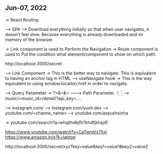 ## Jun-07, 2022

-> React Routing


--> SPA
--> Download everything initially so that when user navigates, it doesn't feel slow. Because everything is already downloaded and im memory of the browser.


-> Link component is used to Perform the Navigation
-> Route component is used to Put the condition what element/component to show on which path.

http://localhost:3000/secret


--> Link Component -> This is the better way to navigate. This is equivalent to having an anchor tag in HTML
--> useNavigate hook -> This is the way equivalent to using window.location.href in order to navigate.


--> Query Parameter -> ?<key>=<value>&<key1>=<value1>&<key2>=<value2>
---> Path Parameter. 👇🏻
--> music/<music_id>/detail/?api_key=....

--> instagram.com/<username>
--> instagram.com/yush.dev
--> youtube.com/<channe_name>
--> youtube.com/aayushsinha

-> youtube.com/search?q=whajthdkjfh?khdfjkhsjdf

https://www.youtube.com/watch?v=CaTwmVx75xI
https://www.amazon.in/s?k=laptop


http://localhost:3000/secret/xyz?key=value&key1=value1&key2=value2